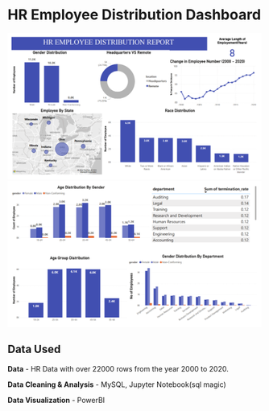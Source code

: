 # HR Employee Distribution Dashboard


![Image alt](https://github.com/Atchayamangai/HR_Employee_Distribution_Report/blob/42da9756ec104708972fe7c89c0327f2252cf423/hr_emp_report.1.png)
![Image Alt](https://github.com/Atchayamangai/HR_Employee_Distribution_Report/blob/42f7a2e6e416bc5ce908b2f5bf58f5653db5b3d4/hr_emp_report.2.png)


## Data Used

**Data** - HR Data with over 22000 rows from the year 2000 to 2020.

**Data Cleaning & Analysis** - MySQL, Jupyter Notebook(sql magic)

**Data Visualization** - PowerBI
